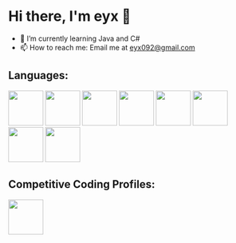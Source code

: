 # Hi there, I'm eyx 👋

<!--
**eyx092/eyx092** is a ✨ _special_ ✨ repository because its `README.md` (this file) appears on your GitHub profile.

Here are some ideas to get you started:

- 🔭 I’m currently working on ...
- 🌱 I’m currently learning ...
- 👯 I’m looking to collaborate on ...
- 🤔 I’m looking for help with ...
- 💬 Ask me about ...
- 📫 How to reach me: ...
- 😄 Pronouns: ...
- ⚡ Fun fact: ...
-->

- 🌱 I’m currently learning Java and C#
- 📫 How to reach me: Email me at eyx092@gmail.com

## Languages:
<p float="left">
  <a href="https://www.python.org/"><img src="https://upload.wikimedia.org/wikipedia/commons/thumb/c/c3/Python-logo-notext.svg/768px-Python-logo-notext.svg.png" width="70"/></a>
  <a href="https://processing.org/"><img src="https://upload.wikimedia.org/wikipedia/commons/2/2e/Processing_3_logo.png" width="70"/></a>
  <a href="https://www.oracle.com/java/"><img src="https://i.pinimg.com/originals/e9/94/61/e99461fdd5b3db8bdb3081d8acf5e524.png" width="70"/></a>
  <a href="https://www.javascript.com/"><img src="https://upload.wikimedia.org/wikipedia/commons/thumb/6/6a/JavaScript-logo.png/480px-JavaScript-logo.png" width="70"/></a>
  <a href="https://isocpp.org/"><img src="https://upload.wikimedia.org/wikipedia/commons/thumb/1/18/ISO_C%2B%2B_Logo.svg/1200px-ISO_C%2B%2B_Logo.svg.png" width="70"/></a>
  <a href="https://docs.microsoft.com/en-us/dotnet/csharp/"><img src="https://seeklogo.com/images/C/csharp-logo-58C6C6F67A-seeklogo.com.png" width="70"/></a>
  <a href="https://html.spec.whatwg.org/multipage/"><img src="https://upload.wikimedia.org/wikipedia/commons/thumb/6/61/HTML5_logo_and_wordmark.svg/1200px-HTML5_logo_and_wordmark.svg.png" width="70"/></a>
  <a href="https://www.gnu.org/software/bash/"><img src="https://external-preview.redd.it/V77U-n3OuvNr2I14hRYUcyXBJ1C9dEMV3HUt3dAIViw.png?auto=webp&s=20d05cf394bd203741ddfdffa904af94fdd90544" width="70"/></a>
</p>

## Competitive Coding Profiles:
<p float="left">
  <a href="https://hackerrank.com/eyx092/"><img src="https://upload.wikimedia.org/wikipedia/commons/4/40/HackerRank_Icon-1000px.png" width="70">
</p>

